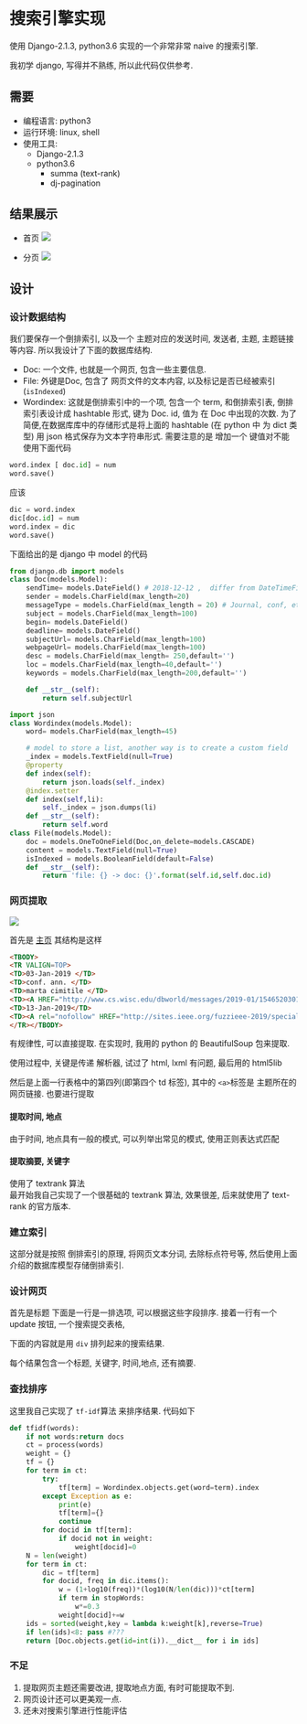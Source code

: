 # 搜索引擎实现
使用 Django-2.1.3, python3.6 实现的一个非常非常 naive 的搜索引擎.

我初学 django, 写得并不熟练, 所以此代码仅供参考.
## 需要
- 编程语言: python3
- 运行环境: linux, shell
- 使用工具:
    - Django-2.1.3
    - python3.6
        - summa (text-rank)
        - dj-pagination

## 结果展示
- 首页
![](https://upload-images.jianshu.io/upload_images/7130568-09e5406d1ac7eaef.png?imageMogr2/auto-orient/strip%7CimageView2/2/w/1240)

- 分页
![](https://upload-images.jianshu.io/upload_images/7130568-d82174d0f9e15cb4.png?imageMogr2/auto-orient/strip%7CimageView2/2/w/1240)


## 设计
### 设计数据结构
我们要保存一个倒排索引, 以及一个 主题对应的发送时间, 发送者, 主题, 主题链接等内容. 所以我设计了下面的数据库结构.

- Doc: 一个文件, 也就是一个网页, 包含一些主要信息.
- File: 外键是Doc, 包含了 网页文件的文本内容, 以及标记是否已经被索引(`isIndexed`)
- Wordindex: 这就是倒排索引中的一个项, 包含一个 term, 和倒排索引表,  倒排索引表设计成 hashtable 形式, 键为 Doc. id, 值为 在 Doc 中出现的次数. 为了简便,在数据库库中的存储形式是将上面的 hashtable (在 python 中 为 dict 类型) 用 json 格式保存为文本字符串形式.  需要注意的是
增加一个 键值对不能 使用下面代码
```python
word.index [ doc.id] = num
word.save()
```
应该
```python
dic = word.index
dic[doc.id] = num
word.index = dic
word.save()
```

下面给出的是 django 中 model 的代码
```python
from django.db import models
class Doc(models.Model):
    sendTime= models.DateField() # 2018-12-12 ,  differ from DateTimeField which can be datetime or date
    sender = models.CharField(max_length=20)
    messageType = models.CharField(max_length = 20) # Journal, conf, et al
    subject = models.CharField(max_length=100)
    begin= models.DateField()
    deadline= models.DateField()
    subjectUrl= models.CharField(max_length=100)
    webpageUrl= models.CharField(max_length=100)
    desc = models.CharField(max_length= 250,default='')
    loc = models.CharField(max_length=40,default='')
    keywords = models.CharField(max_length=200,default='')

    def __str__(self):
        return self.subjectUrl

import json
class Wordindex(models.Model):
    word= models.CharField(max_length=45)

    # model to store a list, another way is to create a custom field
    _index = models.TextField(null=True)
    @property
    def index(self):
        return json.loads(self._index)
    @index.setter
    def index(self,li):
        self._index = json.dumps(li)
    def __str__(self):
        return self.word
class File(models.Model):
    doc = models.OneToOneField(Doc,on_delete=models.CASCADE)
    content = models.TextField(null=True)
    isIndexed = models.BooleanField(default=False)
    def __str__(self):
        return 'file: {} -> doc: {}'.format(self.id,self.doc.id)
```
<a id="markdown-032-网页提取" name="032-网页提取"></a>
### 网页提取

![](https://upload-images.jianshu.io/upload_images/7130568-5a9807708ebd6746.png?imageMogr2/auto-orient/strip%7CimageView2/2/w/1240)

首先是 [主页](https://research.cs.wisc.edu/dbworld/browse.html)
其结构是这样
```html
<TBODY>
<TR VALIGN=TOP>
<TD>03-Jan-2019 </TD>
<TD>conf. ann. </TD>
<TD>marta cimitile </TD>
<TD><A HREF="http://www.cs.wisc.edu/dbworld/messages/2019-01/1546520301.html" rel="nofollow">Call forFUZZ IEEE Special Session</A> </TD>
<TD>13-Jan-2019</TD>
<TD><A rel="nofollow" HREF="http://sites.ieee.org/fuzzieee-2019/special-sessions/">web page</A></TD>
</TR></TBODY>
```
有规律性, 可以直接提取. 在实现时, 我用的 python 的 BeautifulSoup 包来提取.

使用过程中, 关键是传递 解析器, 试过了 html, lxml 有问题, 最后用的 html5lib

然后是上面一行表格中的第四列(即第四个 td 标签), 其中的 `<a>`标签是 主题所在的网页链接. 也要进行提取

#### 提取时间, 地点
由于时间, 地点具有一般的模式,  可以列举出常见的模式, 使用正则表达式匹配
#### 提取摘要, 关键字
使用了 textrank 算法  
最开始我自己实现了一个很基础的 textrank 算法, 效果很差, 后来就使用了 text-rank 的官方版本.

### 建立索引
这部分就是按照 倒排索引的原理, 
将网页文本分词, 去除标点符号等,
然后使用上面介绍的数据库模型存储倒排索引.
<a id="markdown-034-设计网页" name="034-设计网页"></a>
### 设计网页
首先是标题
下面是一行是一排选项, 可以根据这些字段排序.
接着一行有一个 update 按钮, 一个搜索提交表格, 

下面的内容就是用 `div` 排列起来的搜索结果.

每个结果包含一个标题, 关键字, 时间,地点, 还有摘要.

### 查找排序
这里我自己实现了 `tf-idf`算法 来排序结果.
代码如下
```python
def tfidf(words):
    if not words:return docs
    ct = process(words)
    weight = {}
    tf = {}
    for term in ct:
        try:
            tf[term] = Wordindex.objects.get(word=term).index
        except Exception as e:
            print(e)
            tf[term]={}
            continue
        for docid in tf[term]:
            if docid not in weight:
                weight[docid]=0
    N = len(weight)
    for term in ct:
        dic = tf[term]
        for docid, freq in dic.items():
            w = (1+log10(freq))*(log10(N/len(dic)))*ct[term]
            if term in stopWords:
                w*=0.3
            weight[docid]+=w
    ids = sorted(weight,key = lambda k:weight[k],reverse=True)
    if len(ids)<8: pass #???
    return [Doc.objects.get(id=int(i)).__dict__ for i in ids]
```
<a id="markdown-04-实验结果说明及演示" name="04-实验结果说明及演示"></a>
### 不足
1. 提取网页主题还需要改进, 提取地点方面, 有时可能提取不到.
2. 网页设计还可以更美观一点.
3. 还未对搜索引擎进行性能评估
